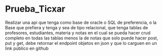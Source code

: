 # Prueba_Ticxar

Realizar una api que tenga como base de oracle o SQL de preferencia, 
o la Base que prefiera y tenga y sea de tipo relacional, que tenga tablas de profesores, 
estudiantes, materia y notas en el cual se pueda hacer crud completo en todas las tablas menos la de notas que solo puede hacer post, put y get,
debe retornar el endpoint objetos en json y que lo carguen en un link público en github
